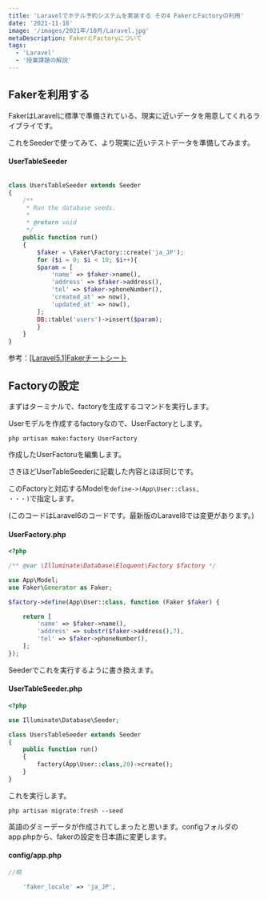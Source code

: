 ```yaml
---
title: 'Laravelでホテル予約システムを実装する その4 FakerとFactoryの利用'
date: '2021-11-18'
image: '/images/2021年/10月/Laravel.jpg'
metaDescription: FakerとFactoryについて
tags:
  - 'Laravel'
  - '授業課題の解説'
---
```


## Fakerを利用する

<bold>Faker</bold>はLaravelに標準で準備されている、現実に近いデータを用意してくれるライブライです。

これをSeederで使ってみて、より現実に近いテストデータを準備してみます。


#### UserTableSeeder
```php

class UsersTableSeeder extends Seeder
{
    /**
     * Run the database seeds.
     *
     * @return void
     */
    public function run()
    {
        $faker = \Faker\Factory::create('ja_JP');
        for ($i = 0; $i < 10; $i++){
        $param = [
            'name' => $faker->name(),
            'address' => $faker->address(),
            'tel' => $faker->phoneNumber(),
            'created_at' => now(),
            'updated_at' => now(),
        ];
        DB::table('users')->insert($param);
        }
    }
}
```

参考：[[Laravel5.1]Fakerチートシート](https://qiita.com/tosite0345/items/1d47961947a6770053af)

## Factoryの設定

まずはターミナルで、factoryを生成するコマンドを実行します。

Userモデルを作成するfactoryなので、UserFactoryとします。

```terminal
php artisan make:factory UserFactory
```

作成したUserFactoruを編集します。

さきほどUserTableSeederに記載した内容とほぼ同じです。

このFactoryと対応するModelを<code>define->(App\User::class, ・・・)</code>で指定します。

(このコードはLaravel6のコードです。最新版のLaravel8では変更があります。)

#### UserFactory.php

```php
<?php

/** @var \Illuminate\Database\Eloquent\Factory $factory */

use App\Model;
use Faker\Generator as Faker;

$factory->define(App\User::class, function (Faker $faker) {

    return [
        'name' => $faker->name(),
        'address' => substr($faker->address(),7),
        'tel' => $faker->phoneNumber(),
    ];
});

```

Seederでこれを実行するように書き換えます。


#### UserTableSeeder.php
```php
<?php

use Illuminate\Database\Seeder;

class UsersTableSeeder extends Seeder
{
    public function run()
    {
        factory(App\User::class,20)->create();
    }
}
```

これを実行します。
```terminal
php artisan migrate:fresh --seed
```

英語のダミーデータが作成されてしまったと思います。configフォルダのapp.phpから、fakerの設定を日本語に変更します。

#### config/app.php
```php
//略

    'faker_locale' => 'ja_JP',

```